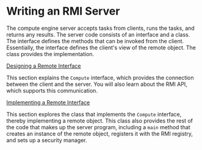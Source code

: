 
# Writing an RMI Server

The compute engine server accepts tasks from clients, runs the tasks, and returns any results. The server code consists of an interface and a class. The interface defines the methods that can be invoked from the client. Essentially, the interface defines the client's view of the remote object. The class provides the implementation.

[Designing a Remote Interface](designing.html)

This section explains the `Compute` interface, which provides the connection between the client and the server. You will also learn about the RMI API, which supports this communication.

[Implementing a Remote Interface](implementing.html)

This section explores the class that implements the `Compute` interface, thereby implementing a remote object. This class also provides the rest of the code that makes up the server program, including a `main` method that creates an instance of the remote object, registers it with the RMI registry, and sets up a security manager.
